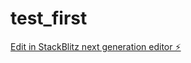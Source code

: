 # test_first

[Edit in StackBlitz next generation editor ⚡️](https://stackblitz.com/~/github.com/nicofortin/test_first)
